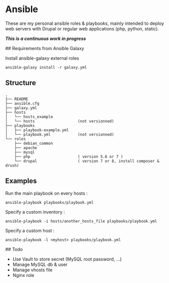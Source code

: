 # Ansible

These are my personal ansible roles & playbooks, mainly intended to deploy web
servers with Drupal or regular web applications (php, python, static).

***This is a continuous work in progress***

## Requirements from Ansible Galaxy

Install ansible-galaxy external roles

`ansible-galaxy install -r galaxy.yml`

## Structure

    .
    ├── README
    ├── ansible.cfg
    ├── galaxy.yml
    ├── hosts
    │   └── hosts_example
    │   └── hosts                   (not versionned)
    ├── playbooks
    │   ├── playbook-example.yml
    │   └── playbook.yml            (not versionned)
    └── roles
        ├── debian_common
        ├── apache
        ├── mysql
        ├── php                     ( version 5.6 or 7 )
        └── drupal                  ( version 7 or 8, install composer & drush)

## Examples

Run the main playbook on every hosts :

    ansible-playbook playbooks/playbook.yml

Specify a custom inventory :

    ansible-playbook -i hosts/another_hosts_file playbooks/playbook.yml

Specify a custom host :

    ansible-playbook -l <myhost> playbooks/playbook.yml

## Todo

- Use Vault to store secret (MySQL root password, ...)
- Manage MySQL db & user
- Manage vhosts file
- Nginx role
